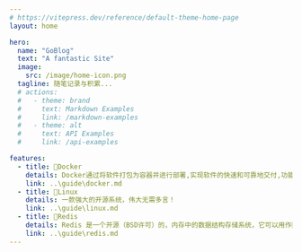 ```yaml
---
# https://vitepress.dev/reference/default-theme-home-page
layout: home

hero:
  name: "GoBlog"
  text: "A fantastic Site"
  image:
    src: /image/home-icon.png
  tagline: 随笔记录与积累...
  # actions:
  #   - theme: brand
  #     text: Markdown Examples
  #     link: /markdown-examples
  #   - theme: alt
  #     text: API Examples
  #     link: /api-examples

features:
  - title: 🐳Docker
    details: Docker通过将软件打包为容器并进行部署,实现软件的快速和可靠地交付,功能为轻量级的应用隔离和服务器资源的共享。
    link: ..\guide\docker.md
  - title: 🐧Linux
    details: 一款强大的开源系统，伟大无需多言！
    link: ..\guide\linux.md
  - title: 💾Redis
    details: Redis 是一个开源（BSD许可）的，内存中的数据结构存储系统，它可以用作数据库，缓存和消息中间件。
    link: ..\guide\redis.md
---
```



